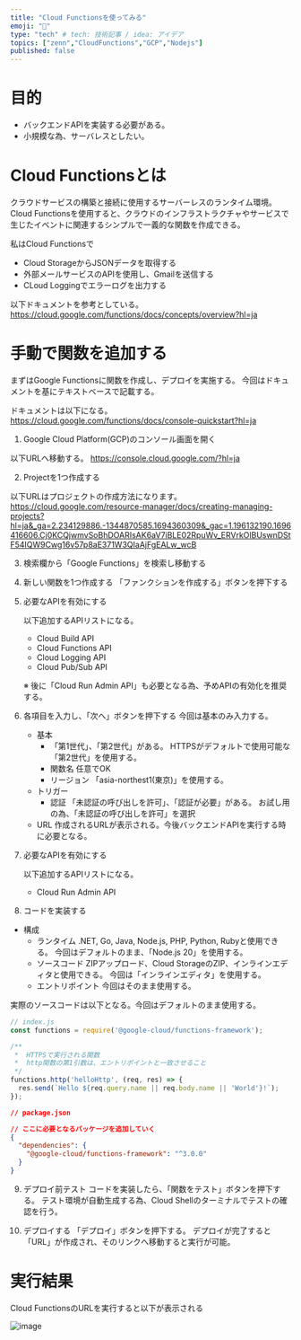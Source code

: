```yaml
---
title: "Cloud Functionsを使ってみる"
emoji: "📄"
type: "tech" # tech: 技術記事 / idea: アイデア
topics: ["zenn","CloudFunctions","GCP","Nodejs"]
published: false
---
```


# 目的

- バックエンドAPIを実装する必要がある。
- 小規模な為、サーバレスとしたい。

# Cloud Functionsとは

クラウドサービスの構築と接続に使用するサーバーレスのランタイム環境。
Cloud Functionsを使用すると、クラウドのインフラストラクチャやサービスで生じたイベントに関連するシンプルで一義的な関数を作成できる。

私はCloud Functionsで
- Cloud StorageからJSONデータを取得する
- 外部メールサービスのAPIを使用し、Gmailを送信する
- CLoud Loggingでエラーログを出力する

以下ドキュメントを参考としている。
https://cloud.google.com/functions/docs/concepts/overview?hl=ja


# 手動で関数を追加する

まずはGoogle Functionsに関数を作成し、デプロイを実施する。
今回はドキュメントを基にテキストベースで記載する。

ドキュメントは以下になる。
https://cloud.google.com/functions/docs/console-quickstart?hl=ja

1. Google Cloud Platform(GCP)のコンソール画面を開く

以下URLへ移動する。
https://console.cloud.google.com/?hl=ja

2. Projectを1つ作成する

以下URLはプロジェクトの作成方法になります。
https://cloud.google.com/resource-manager/docs/creating-managing-projects?hl=ja&_ga=2.234129886.-1344870585.1694360309&_gac=1.196132190.1696416606.Cj0KCQjwmvSoBhDOARIsAK6aV7iBLE02RpuWv_ERVrkOlBUswnDStF54IQW9Cwg16v57p8aE371W3QIaAjFgEALw_wcB

3. 検索欄から「Google Functions」を検索し移動する 
&nbsp;

4. 新しい関数を1つ作成する
  「ファンクションを作成する」ボタンを押下する
&nbsp;

5. 必要なAPIを有効にする
   
   以下追加するAPIリストになる。
   - Cloud Build API
   - Cloud Functions API
   - Cloud Logging API
   - Cloud Pub/Sub API
  
   ※ 後に「Cloud Run Admin API」も必要となる為、予めAPIの有効化を推奨する。
&nbsp;

6. 各項目を入力し、「次へ」ボタンを押下する
   今回は基本のみ入力する。

   - 基本
     - 「第1世代」、「第2世代」がある。
        HTTPSがデフォルトで使用可能な「第2世代」を使用する。 
     - 関数名
       任意でOK
     - リージョン
       「asia-northest1(東京)」を使用する。
   - トリガー
     - 認証
      「未認証の呼び出しを許可」、「認証が必要」がある。
      お試し用の為、「未認証の呼び出しを許可」を選択
   - URL
     作成されるURLが表示される。今後バックエンドAPIを実行する時に必要となる。 
&nbsp;

7. 必要なAPIを有効にする

   以下追加するAPIリストになる。
   - Cloud Run Admin API
&nbsp;

8. コードを実装する

  - 構成
    - ランタイム
      .NET, Go, Java, Node.js, PHP, Python, Rubyと使用できる。
      今回はデフォルトのまま、「Node.js 20」を使用する。
    - ソースコード
      ZIPアップロード、Cloud StorageのZIP、インラインエディタと使用できる。
      今回は「インラインエディタ」を使用する。
    - エントリポイント 
      今回はそのまま使用する。 

実際のソースコードは以下となる。今回はデフォルトのまま使用する。

```javascript
// index.js
const functions = require('@google-cloud/functions-framework');

/**
 *  HTTPSで実行される関数
 *  http関数の第1引数は、エントリポイントと一致させること
 */
functions.http('helloHttp', (req, res) => {
  res.send(`Hello ${req.query.name || req.body.name || 'World'}!`);
});
```

```json
// package.json

// ここに必要となるパッケージを追加していく
{
  "dependencies": {
    "@google-cloud/functions-framework": "^3.0.0"
  }
}
```

9. デプロイ前テスト
   コードを実装したら、「関数をテスト」ボタンを押下する。
   テスト環境が自動生成する為、Cloud Shellのターミナルでテストの確認を行う。
&nbsp;

10.  デプロイする
    「デプロイ」ボタンを押下する。
    デプロイが完了すると「URL」が作成され、そのリンクへ移動すると実行が可能。

# 実行結果

Cloud FunctionsのURLを実行すると以下が表示される

![image](https://storage.googleapis.com/zenn-user-upload/9f18232cbc45-20231006.png)
